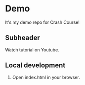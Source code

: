 # Demo

It's my demo repo for Crash Course!

## Subheader

Watch tutorial on Youtube.

## Local development

1. Open index.html in your browser.